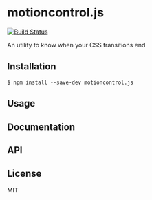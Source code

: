 # motioncontrol.js

[![Build Status](https://secure.travis-ci.org/stephanebachelier/motioncontrol.js.png?branch=master)](http://travis-ci.org/stephanebachelier/motioncontrol.js)

An utility to know when your CSS transitions end

## Installation

```
$ npm install --save-dev motioncontrol.js
```

## Usage

## Documentation

## API

## License

MIT
